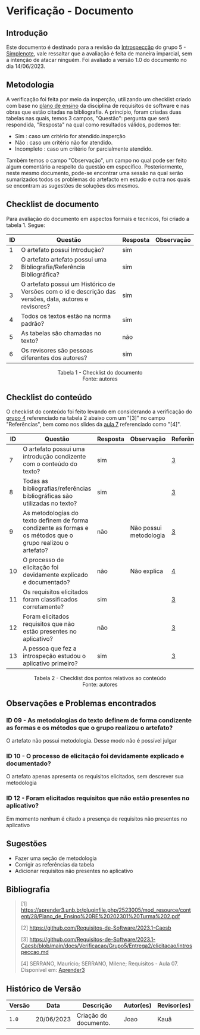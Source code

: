 # Verificação - Documento

## Introdução

Este documento é destinado para a revisão da [Introspecção](https://github.com/Requisitos-de-Software/2023.1-Simplenote/blob/main/docs/elicitacao/Introspec%C3%A7%C3%A3o.md) 
do grupo 5 - [Simplenote](https://github.com/Requisitos-de-Software/2023.1-Simplenote), vale ressaltar que a avaliação é feita de maneira imparcial, sem a intenção de atacar ninguém. 
Foi avaliado a versão 1.0 do documento no dia 14/06/2023.

## Metodologia

A verificação foi feita por meio da insperção, utilizando um checklist criado com base no [plano de ensino](https://aprender3.unb.br/pluginfile.php/2523005/mod_resource/content/28/Plano_de_Ensino%20RE%20202301%20Turma%202.pdf) da disciplina de requisitos de software e nas obras que estão citadas na bibliografia. A princípio, foram criadas duas tabelas nas quais, 
temos 3 campos, "Questão": pergunta que será respondida, "Resposta" na qual como resultados válidos, podemos ter:

- Sim : caso um critério for atendido.insperção
- Não : caso um critério não for atendido.
- Incompleto : caso um critério for parcialmente atendido.

Também temos o campo "Observação", um campo no qual pode ser feito algum comentário a respeito da questão em específico. Posteriormente, neste mesmo documento, pode-se encontrar uma sessão na qual serão sumarizados todos os problemas do artefacto em estudo e outra nos quais se encontram as sugestões de soluções dos mesmos.

## Checklist de documento
Para avaliação do documento em aspectos formais e tecnicos, foi criado a tabela 1. Segue:

|ID|Questão|Resposta|Observação|
|--|-------|--------|----------|
|1|O artefato possui Introdução?                                                                                |    sim    |          |
|2|O artefato artefato possui uma Bibliografia/Referência Bibliográfica?                                        |     sim   |          |
|3|O artefato possui um Histórico de Versões com o id e descrição das versões, data, autores e revisores?       |     sim   |          |
|4|Todos os textos estão na norma padrão?                                                                       |   sim     |          |
|5|As tabelas são chamadas no texto?                                                                            |    não    |          |
|6|Os revisores são pessoas diferentes dos autores?                                                             |    sim    |          |

<p align="center"> Tabela 1 - Checklist do documento <br> Fonte: autores </p>

## Checklist do conteúdo

O checklist do conteúdo foi feito levando em considerando a verificação do [grupo 4](https://github.com/Requisitos-de-Software/2023.1-Caesb/blob/main/docs/Verificacao/Grupo5/Entrega1/Aplicativo_Selecionado.md?plain=1) 
referenciado na tabela 2 abaixo com um "[3]" no campo "Referências", bem como nos slides da [aula 7](https://aprender3.unb.br/pluginfile.php/2523073/mod_resource/content/2/Requisitos%20-%20Aula%2007.pdf)
referenciado como "[4]".


| ID  | Questão | Resposta | Observação | Referências|
| --- | ------- | -------- | ---------- |------------|
|  7  | O artefato possui uma introdução condizente com o conteúdo do texto?                             |  sim	  |              | [3](#ancora1) |
|  8  | Todas as bibliografias/referências bibliográficas são utilizadas no texto?                       |  sim	  |           | [3](#ancora1) |
|  9  | As metodologias do texto definem de forma condizente as formas e os métodos que o grupo realizou o artefato?   |  não	  |     Não possui metodologia         | [3](#ancora1) |
|  10  |O processo de elicitação foi devidamente explicado e documentado?                                             |  não	  |   Não explica            | [4](#ancora2) |
|  11  | Os requisitos elicitados foram classificados corretamente?	                         |  sim	  |              | [3](#ancora1) |
|  12  | Foram elicitados requisitos que não estão presentes no aplicativo?	                         |  não	  |              | [3](#ancora1) |
|  13  | A pessoa que fez a introspeção estudou o aplicativo primeiro?                        |  sim	  |              | [3](#ancora1) |


<p align="center"> Tabela 2 - Checklist dos pontos relativos ao conteúdo <br> Fonte: autores </p>

## Observações e Problemas encontrados

### ID 09 - As metodologias do texto definem de forma condizente as formas e os métodos que o grupo realizou o artefato?

O artefato não possui metodologia. Desse modo não é possível julgar

### ID 10 - O processo de elicitação foi devidamente explicado e documentado?    

O artefato apenas apresenta os requisitos elicitados, sem descrever sua metodologia

### ID 12 - Foram elicitados requisitos que não estão presentes no aplicativo?

Em momento nenhum é citado a presença de requisitos não presentes no aplicativo

## Sugestões

* Fazer uma seção de metodologia
* Corrigir as referências da tabela
* Adicionar requisitos não presentes no aplicativo

## Bibliografia

> [1] https://aprender3.unb.br/pluginfile.php/2523005/mod_resource/content/28/Plano_de_Ensino%20RE%20202301%20Turma%202.pdf </br>
>
> [2] https://github.com/Requisitos-de-Software/2023.1-Caesb
> 
> [3]  https://github.com/Requisitos-de-Software/2023.1-Caesb/blob/main/docs/Verificacao/Grupo5/Entrega2/elicitacao/introspeccao.md
> 
> [4] SERRANO, Maurício; SERRANO, Milene; Requisitos - Aula 07. Disponível em: [Aprender3](https://aprender3.unb.br/pluginfile.php/2523073/mod_resource/content/2/Requisitos%20-%20Aula%2007.pdf)

## Histórico de Versão

| Versão | Data       | Descrição             | Autor(es) | Revisor(es)        |
| ------ | ---------- | --------------------- | --------- | ------------------ |
| `1.0`  | 20/06/2023 | Criação do documento. | Joao      |    Kauã                 |
